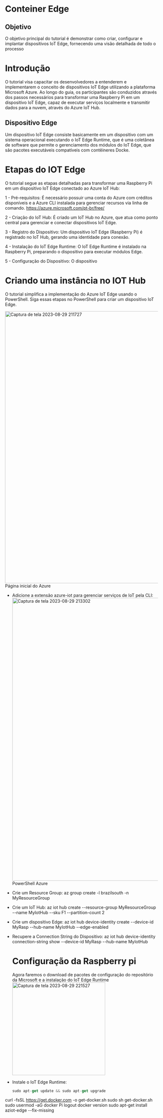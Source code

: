 # Conteiner Edge

## Objetivo
O objetivo principal do tutorial é demonstrar como criar, configurar e implantar dispositivos IoT Edge, fornecendo uma visão detalhada de todo o processo

# Introdução
O tutorial visa capacitar os desenvolvedores a entenderem e implementarem o conceito de dispositivos IoT Edge utilizando a plataforma Microsoft Azure. Ao longo do guia, os participantes são conduzidos através dos passos necessários para transformar uma Raspberry Pi em um dispositivo IoT Edge, capaz de executar serviços localmente e transmitir dados para a nuvem, através do Azure IoT Hub.

## Dispositivo Edge

Um dispositivo IoT Edge consiste basicamente em um dispositivo com um sistema operacional executando o IoT Edge Runtime, que é uma coletânea de software que permite o gerenciamento dos módulos do IoT Edge, que são pacotes executáveis compatíveis com contêineres Docke.

# Etapas do IOT Edge
O tutorial segue as etapas detalhadas para transformar uma Raspberry Pi em um dispositivo IoT Edge conectado ao Azure IoT Hub:

 1 - Pré-requisitos: É necessário possuir uma conta do Azure com créditos disponíveis e a Azure CLI instalada para gerenciar recursos via linha de comando. https://azure.microsoft.com/pt-br/free/

2 - Criação do IoT Hub: É criado um IoT Hub no Azure, que atua como ponto central para gerenciar e conectar dispositivos IoT Edge.

3 - Registro do Dispositivo: Um dispositivo IoT Edge (Raspberry Pi) é registrado no IoT Hub, gerando uma identidade para conexão.

4 - Instalação do IoT Edge Runtime: O IoT Edge Runtime é instalado na Raspberry Pi, preparando o dispositivo para executar módulos Edge.

5 - Configuração do Dispositivo: O dispositivo



# Criando uma instância no IOT Hub
O tutorial simplifica a implementação do Azure IoT Edge usando o PowerShell. Siga essas etapas no PowerShell para criar um dispositivo IoT Edge.

<img width="897" alt="Captura de tela 2023-08-29 211727" src="https://github.com/Henriquer88/Conteiner_Edge/assets/60757810/c109afd8-9388-4aff-bab3-9e992d9823a8">
                                 Página inicial do Azure

* Adicione a extensão azure-iot para gerenciar serviços de IoT pela CLI:
  <img width="933" alt="Captura de tela 2023-08-29 213302" src="https://github.com/Henriquer88/Conteiner_Edge/assets/60757810/d38bc586-2e41-4b2a-a422-80091b639f2e">
  PowerShell Azure

* Crie um Resource Group:
  az group create -l brazilsouth -n MyResourceGroup
* Crie um IoT Hub:
  az iot hub create --resource-group MyResourceGroup --name MyIotHub --sku F1 --partition-count 2
* Crie um dispositivo Edge:
  az iot hub device-identity create --device-id MyRasp --hub-name MyIotHub --edge-enabled
* Recupere a Connection String do Dispositivo:
  az iot hub device-identity connection-string show --device-id MyRasp --hub-name MyIotHub

  # Configuração da Raspberry pi
   Agora faremos o download de pacotes de configuração do repositório da Microsoft e a instalação do IoT Edge Runtime
  <img width="306" alt="Captura de tela 2023-08-29 221527" src="https://github.com/Henriquer88/Conteiner_Edge/assets/60757810/f023af55-8081-41c9-a6bc-59b4484ef651">


  
  
* Instale o IoT Edge Runtime:
  ```javascript
  sudo apt-get update && sudo apt-get upgrade
curl -fsSL https://get.docker.com -o get-docker.sh
sudo sh get-docker.sh
sudo usermod -aG docker Pi
logout
docker version
sudo apt-get install aziot-edge --fix-missing
  ```


 

  
